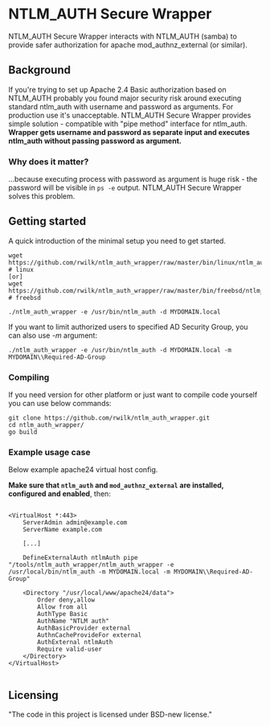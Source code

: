
# NTLM_AUTH Secure Wrapper

NTLM_AUTH Secure Wrapper interacts with NTLM_AUTH (samba) to provide safer authorization for apache mod_authnz_external (or similar).

## Background

If you're trying to set up Apache 2.4 Basic authorization based on NTLM_AUTH probably you found major security risk 
around executing standard ntlm_auth with username and password as arguments. For production use it's unacceptable.
NTLM_AUTH Secure Wrapper provides simple solution - compatible with "pipe method" interface for ntlm_auth. **Wrapper gets
username and password as separate input and executes ntlm_auth without passing password as argument.**

### Why does it matter?

...because executing process with password as argument is huge risk - the password will be visible in `ps -e` output. 
NTLM_AUTH Secure Wrapper solves this problem.

## Getting started

A quick introduction of the minimal setup you need to get started.

```shell
wget https://github.com/rwilk/ntlm_auth_wrapper/raw/master/bin/linux/ntlm_auth_wrapper # linux
[or]
wget https://github.com/rwilk/ntlm_auth_wrapper/raw/master/bin/freebsd/ntlm_auth_wrapper # freebsd

./ntlm_auth_wrapper -e /usr/bin/ntlm_auth -d MYDOMAIN.local 
```

If you want to limit authorized users to specified AD Security Group, you can also use *-m* argument:

```shell
./ntlm_auth_wrapper -e /usr/bin/ntlm_auth -d MYDOMAIN.local -m MYDOMAIN\\Required-AD-Group
```

### Compiling

If you need version for other platform or just want to compile code yourself you can use below commands:

```shell
git clone https://github.com/rwilk/ntlm_auth_wrapper.git
cd ntlm_auth_wrapper/
go build
```

### Example usage case

Below example apache24 virtual host config.

**Make sure that `ntlm_auth` and `mod_authnz_external` are installed, configured and enabled**, then:

```apacheconf

<VirtualHost *:443>
    ServerAdmin admin@example.com
    ServerName example.com
    
    [...]

    DefineExternalAuth ntlmAuth pipe "/tools/ntlm_auth_wrapper/ntlm_auth_wrapper -e /usr/local/bin/ntlm_auth -m MYDOMAIN.local -m MYDOMAIN\\Required-AD-Group"

    <Directory "/usr/local/www/apache24/data">
        Order deny,allow
        Allow from all
        AuthType Basic
        AuthName "NTLM auth"
        AuthBasicProvider external
        AuthnCacheProvideFor external
        AuthExternal ntlmAuth
        Require valid-user
    </Directory>
</VirtualHost>


```



## Licensing

"The code in this project is licensed under BSD-new license."
